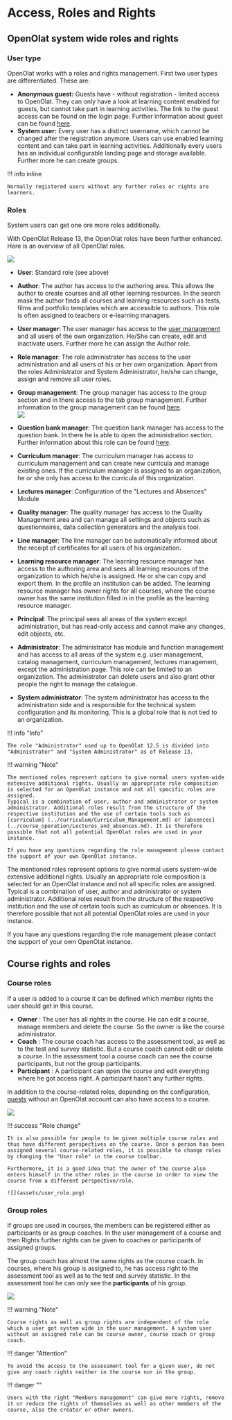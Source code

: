 # Access, Roles and Rights

## OpenOlat system wide roles and rights

### User type

OpenOlat works with a roles and rights management. First two user types are
differentiated. These are:

  *  **Anonymous guest:**  Guests have - without registration - limited access to OpenOlat. They can only have a look at learning content enabled for guests, but cannot take part in learning activities. The link to the guest access can be found on the login page. Further information about guest can be found [here](Guest_access.md). 
  *  **System user:**  Every user has a distinct username, which cannot be changed after the registration anymore. Users can use enabled learning content and can take part in learning activities. Additionally every users has an individual configurable landing page and storage available. Further more he can create groups. 

!!! info inline

    Normally registered users without any further roles or rights are learners.

### Roles

System users can get one ore more roles additionally.

With OpenOlat Release 13, the OpenOlat roles have been further enhanced. Here
is an overview of all OpenOlat roles.

![](assets/Rollen_EN.png)

  * **User**: Standard role (see above)

  * **Author**: The author has access to the authoring area. This allows the author to create courses and all other learning resources. In the search mask the author finds all courses and learning resources such as tests, films and portfolio templates which are accessible to authors. This role is often assigned to teachers or e-learning managers.

  * **User manager**: The user manager has access to the [user management](User+management.html) and all users of the own organization. He/She can create, edit and inactivate users. Further more he can assign the Author role.

  * **Role manager**: The role administrator has access to the user administration and all users of his or her own organization. Apart from the roles Administrator and System Administrator, he/she can change, assign and remove all user roles.

  * **Group management**: The group manager has access to the group section and in there access to the tab group management. Further information to the group management can be found [here](https://confluence.openolat.org/display/OO130EN/Group+Management).  
![](assets/EN_groupmanagement.png)  

  * **Question bank manager**: The question bank manager has access to the question bank. In there he is able to open the administration section. Further information about this role can be found [here](https://confluence.openolat.org/display/OO112DE/Question+Bank+Administration).
  * **Curriculum manager**: The curriculum manager has access to curriculum management and can create new curricula and manage existing ones. If the curriculum manager is assigned to an organization, he or she only has access to the curricula of this organization.
  * **Lectures manager**: Configuration of the "Lectures and Absences" Module

  * **Quality manager**: The quality manager has access to the Quality Management area and can manage all settings and objects such as questionnaires, data collection generators and the analysis tool.

  * **Line manager**: The line manager can be automatically informed about the receipt of certificates for all users of his organization.

  * **Learning resource manager**: The learning resource manager has access to the authoring area and sees all learning resources of the organization to which he/she is assigned. He or she can copy and export them. In the profile an institution can be added. The learning resource manager has owner rights for all courses, where the course owner has the same institution filled in in the profile as the learning resource manager.

  * **Principal**: The principal sees all areas of the system except administration, but has read-only access and cannot make any changes, edit objects, etc. 

  * **Administrator**: The administrator has module and function management and has access to all areas of the system e.g. user management, catalog management, curriculum management, lectures management, except the administration page. This role can be limited to an organization. The administrator can delete users and also grant other people the right to manage the catalogue.

  * **System administrator**: The system administrator has access to the administration side and is responsible for the technical system configuration and its monitoring. This is a global role that is not tied to an organization.

!!! info "Info"

    The role "Administrator" used up to OpenOlat 12.5 is divided into "Administrator" and "System Administrator" as of Release 13.

!!! warning "Note"

    The mentioned roles represent options to give normal users system-wide extensive additional rights. Usually an appropriate role composition is selected for an OpenOlat instance and not all specific roles are assigned.
    Typical is a combination of user, author and administrator or system administrator. Additional roles result from the structure of the respective institution and the use of certain tools such as [curriculum] (../curriculum/Curriculum_Management.md) or [absences](../course_operation/Lectures_and_absences.md). It is therefore possible that not all potential OpenOlat roles are used in your instance.
    
    If you have any questions regarding the role management please contact the support of your own OpenOlat instance.

The mentioned roles represent options to give normal users system-wide
extensive additional rights. Usually an appropriate role composition is
selected for an OpenOlat instance and not all specific roles are assigned.
Typical is a combination of user, author and administrator or system
administrator. Additional roles result from the structure of the respective
institution and the use of certain tools such as curriculum or absences. It is
therefore possible that not all potential OpenOlat roles are used in your
instance.

If you have any questions regarding the role management please contact the
support of your own OpenOlat instance.

## Course rights and roles  

### Course roles

If a user is added to a course it can be defined which member rights the user
should get in this course.  

  *  **Owner** : The user has all rights in the course. He can edit a course, manage members and delete the course. So the owner is like the course administrator.
  *  **Coach** : The course coach has access to the assessment tool, as well as to the test and survey statistic. But a course coach cannot edit or delete a course. In the assessment tool a course coach can see the course participants, but not the group participants.
  *  **Participant** : A participant can open the course and edit everything where he got access right. A participant hasn't any further rights.

In addition to the course-related roles, depending on the configuration,
[guests](Guest_access.md) without an OpenOlat account can also have access
to a course.

![](assets/en_rights.png)

!!! success "Role change"
  
    It is also possible for people to be given multiple course roles and thus have different perspectives on the course. Once a person has been assigned several course-related roles, it is possible to change roles by changing the "User role" in the course toolbar.
    
    Furthermore, it is a good idea that the owner of the course also enters himself in the other roles in the course in order to view the course from a different perspective/role.
    
    ![](assets/user_role.png)

### Group roles

If groups are used in courses, the members can be registered either as
participants or as group coaches. In the user management of a course and then
Rights further rights can be given to coaches or participants of assigned
groups.  

The group coach has almost the same rights as the course coach. In courses,
where his group is assigned to, he has access right to the assessment tool as
well as to the test and survey statistic. In the assessment tool he can only
see the **participants** of his group.

![](assets/memebers_managent15.png)

!!! warning "Note"

    Course rights as well as group rights are independent of the role which a user got system wide in the user management. A system user without an assigned role can be course owner, course coach or group coach. 
    
!!! danger "Attention"
    
    To avoid the access to the assessment tool for a given user, do not give any coach rights neither in the course nor in the group.

!!! danger ""

    Users with the right "Members management" can give more rights, remove it or reduce the rights of themselves as well as other members of the course, also the creator or other owners.

